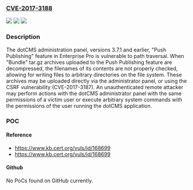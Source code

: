 ### [CVE-2017-3188](https://cve.mitre.org/cgi-bin/cvename.cgi?name=CVE-2017-3188)
![](https://img.shields.io/static/v1?label=Product&message=Administration%20Panel&color=blue)
![](https://img.shields.io/static/v1?label=Version&message=3.7.13.7.1%20&color=brighgreen)
![](https://img.shields.io/static/v1?label=Vulnerability&message=CWE-22&color=brighgreen)

### Description

The dotCMS administration panel, versions 3.7.1 and earlier, "Push Publishing" feature in Enterprise Pro is vulnerable to path traversal. When "Bundle" tar.gz archives uploaded to the Push Publishing feature are decompressed, the filenames of its contents are not properly checked, allowing for writing files to arbitrary directories on the file system. These archives may be uploaded directly via the administrator panel, or using the CSRF vulnerability (CVE-2017-3187). An unauthenticated remote attacker may perform actions with the dotCMS administrator panel with the same permissions of a victim user or execute arbitrary system commands with the permissions of the user running the dotCMS application.

### POC

#### Reference
- https://www.kb.cert.org/vuls/id/168699
- https://www.kb.cert.org/vuls/id/168699

#### Github
No PoCs found on GitHub currently.

